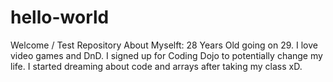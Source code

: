 # hello-world
Welcome / Test Repository
About Myselft:
  28 Years Old going on 29.
  I love video games and DnD.
  I signed up for Coding Dojo to potentially change my life.
  I started dreaming about code and arrays after taking my class xD.
